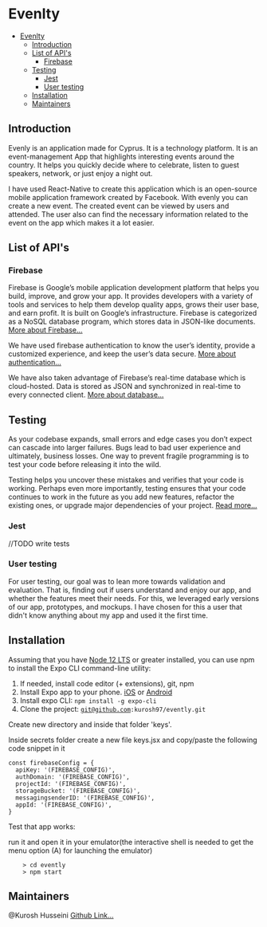 # Evenlty

- [Evenlty](#evenlty)
  - [Introduction](#introduction)
  - [List of API's](#list-of-apis)
    - [Firebase](#firebase)
  - [Testing](#testing)
    - [Jest](#jest)
    - [User testing](#user-testing)
  - [Installation](#installation)
  - [Maintainers](#maintainers)

## Introduction
Evenly is an application made for Cyprus. It is a technology platform. It is an event-management App that highlights interesting events around the country. It helps you quickly decide where to celebrate, listen to guest speakers, network, or just enjoy a night out. 

I have used React-Native to create this application which is an open-source mobile application framework created by Facebook.
With evenly you can create a new event. The created event can be viewed by users and attended. The user also can find the necessary information related to the event on the app which makes it a lot easier.  

## List of API's

### Firebase

Firebase is Google’s mobile application development platform that helps you build, improve, and grow your app. It provides developers with a variety of tools and services to help them develop quality apps, grows their user base, and earn profit. It is built on Google’s infrastructure. Firebase is categorized as a NoSQL database program, which stores data in JSON-like documents. <a href="https://medium.com/firebase-developers/what-is-firebase-the-complete-story-abridged-bcc730c5f2c0">More about Firebase...</a>

We have used firebase authentication to know the user’s identity, provide a customized experience, and keep the user’s data secure. <a href="https://firebase.google.com/docs/auth">More about authentication...</a>

We have also taken advantage of Firebase’s real-time database which is cloud-hosted. Data is stored as JSON and synchronized in real-time to every connected client. <a href="https://firebase.google.com/docs/database">More about database...</a>


## Testing

As your codebase expands, small errors and edge cases you don’t expect can cascade into larger failures. Bugs lead to bad user experience and ultimately, business losses. One way to prevent fragile programming is to test your code before releasing it into the wild.

Testing helps you uncover these mistakes and verifies that your code is working. Perhaps even more importantly, testing ensures that your code continues to work in the future as you add new features, refactor the existing ones, or upgrade major dependencies of your project. <a href="https://reactnative.dev/docs/testing-overview">Read more...</a>

### Jest

//TODO write tests

### User testing

For user testing, our goal was to lean more towards validation and evaluation. That is, finding out if users understand and enjoy our app, and whether the features meet their needs. For this, we leveraged early versions of our app, prototypes, and mockups. I have chosen for this a user that didn't know anything about my app and used it the first time.


## Installation

Assuming that you have [Node 12 LTS](https://nodejs.org/en/download/) or greater installed, you can use npm to install the Expo CLI command-line utility:

1. If needed, install code editor (+ extensions), git, npm</li>
2. Install Expo app to your phone. <a href="https://apps.apple.com/us/app/expo-client/id982107779">iOS</a>
   or <a href="https://play.google.com/store/apps/details?id=host.exp.exponent&hl=fi">Android</a></li>
3. Install expo CLI: <code>npm install -g expo-cli</code></li>
4. Clone the project: <code>git@github.com:kurosh97/evently.git</code></li>

Create new directory and inside that folder 'keys'.

Inside secrets folder create a new file keys.jsx and copy/paste the following code snippet in it</li>

```
const firebaseConfig = {
  apiKey: '(FIREBASE_CONFIG)',
  authDomain: '(FIREBASE_CONFIG)',
  projectId: '(FIREBASE_CONFIG)',
  storageBucket: '(FIREBASE_CONFIG)',
  messagingsenderID: '(FIREBASE_CONFIG)',
  appId: '(FIREBASE_CONFIG)',
}

```

Test that app works:

run it and open it in your emulator(the interactive shell is needed to get the menu option (A) for launching the emulator)

        > cd evently
        > npm start


## Maintainers

@Kurosh Husseini <a href="https://github.com/kurosh97">Github Link...</a><br/>

